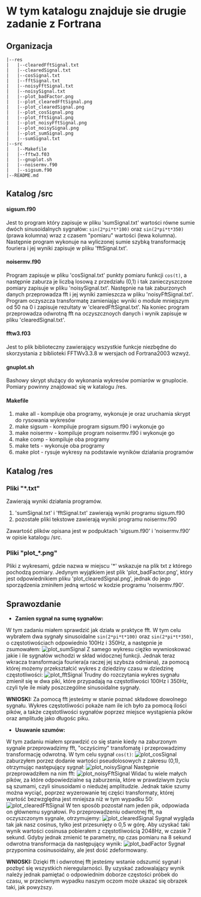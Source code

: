 # **W tym katalogu znajduje sie drugie zadanie z Fortrana**

**Organizacja**
-----------
```
|--res
|   |--clearedFftSignal.txt
|   |--clearedSignal.txt
|   |--cosSignal.txt 
|   |--fftSignal.txt
|   |--noisyFftSignal.txt
|   |--noisySignal.txt
|   |--plot_badFactor.png
|   |--plot_clearedFftSignal.png
|   |--plot_clearedSignal.png
|   |--plot_cosSignal.png 
|   |--plot_fftSignal.png 
|   |--plot_noisyFftSignal.png 
|   |--plot_noisySignal.png 
|   |--plot_sumSignal.png
|   |--sumSignal.txt
|--src
|   |--Makefile
|   |--fftw3.f03
|   |--gnuplot.sh
|   |--noisermv.f90
|   |--sigsum.f90
|--README.md
```
## Katalog /src
#### sigsum.f90
Jest to program który zapisuje w pliku 'sumSignal.txt' wartości równe sumie dwóch sinusoidalnych sygnałów: ```sin(2*pi*t*100)``` oraz ```sin(2*pi*t*350)``` (prawa kolumna) 
wraz z czasem "pomiaru" wartości (lewa kolumna). Następnie program wykonuje na wyliczonej sumie szybką transformację fouriera i jej wyniki zapisuje w pliku 'fftSignal.txt'.

#### noisermv.f90
Program zapisuje w pliku 'cosSignal.txt' punkty pomiaru funkcji ```cos(t)```, a następnie zaburza je liczbą losową z przedziału (0,1) i tak zanieczyszczone pomiary zapisuje
w pliku 'noisySignal.txt'. Następnie na tak zaburzonych danych przeprowadza fft i jej wyniki zamieszcza w pliku 'noisyFftSignal.txt'. Program oczyszcza transformatę
zamieniając wyniki o module mniejszym od 50 na 0 i zapisuje rezultaty w 'clearedFftSignal.txt'. Na koniec program przeprowadza odwrotną fft na oczyszcznoych danych i wynik
zapisuje w pliku 'clearedSignal.txt'.

#### fftw3.f03
Jest to plik biblioteczny zawierający wszystkie funkcje niezbędne do skorzystania z biblioteki FFTWv3.3.8 w wersjach od Fortrana2003 wzwyż.

#### gnuplot.sh
Bashowy skrypt służący do wykonania wykresów pomiarów w gnuplocie. Pomiary powinny znajdować się w katalogu /res.

#### Makefile
1. make all - kompiluje oba programy, wykonuje je oraz uruchamia skrypt do rysowania wykresów
2. make sigsum - kompiluje program sigsum.f90 i wykonuje go
3. make noisermv - kompiluje program noisermv.f90 i wykonuje go
4. make comp - kompiluje oba programy
5. make tets - wykonuje oba programy
6. make plot - rysuje wykresy na podstawie wyników działania programów

## Katalog /res
### Pliki "*.txt"
Zawierają wyniki działania programów.
1. 'sumSignal.txt' i 'fftSignal.txt' zawierają wyniki programu sigsum.f90
2. pozostałe pliki tekstowe zawierają wyniki programu noisermv.f90

Zawartość plików opisana jest w podpuktach 'sigsum.f90' i 'noisermv.f90' w opisie katalogu /src.

### Pliki "plot_*.png"
Pliki z wykresami, gdzie nazwa w miejscu '*' wskazuje na plik txt z którego pochodzą pomiary. Jedynym wyjątkiem jest plik 'plot_badFactor.png', który jest odpowiednikiem
pliku 'plot_clearedSignal.png', jednak do jego sporządzenia zminiłem jedną wrtość w kodzie programu 'noisermv.f90'.

## Sprawozdanie
*  **Zamien sygnał na sumę sygnałów:**

W tym zadaniu miałem sprawdzić jak działa w praktyce fft.
W tym celu wybrałem dwa sygnały sinusoidalne ```sin(2*pi*t*100)``` oraz ```sin(2*pi*t*350)```, o częstotiwościach odpowiednio 100Hz i 350Hz, a następnie je zsumowałem:
![plot_sumSignal](/uploads/2bd243acdecf44f45fe618953ce2dffa/plot_sumSignal.png)
Z samego wykresu ciężko wywnioskować jakie i ile sygnałów wchodzi w skład widocznej funkcji. Jednak teraz wkracza transformacja fouriera(a raczej jej szybsza odmiana),
za pomocą której możemy przekształcić wykres z dziedziny czasu w dziedzinę częstotliwości:
![plot_fftSignal](/uploads/0f12ce958df157a387fa62ca0273c96a/plot_fftSignal.png)
Trudny do rozczytania wykres sygnału zmienił się w dwa piki, które przypadają na częstotliwości 100Hz i 350Hz, czyli tyle ile miały poszczególne sinusoidalne sygnały.

**WNIOSKI:**
Za pomocą fft jesteśmy w stanie poznać składowe dowolnego sygnału. Wykres częstotliwości pokaże nam ile ich było za pomocą ilości pików, a także częstotliwości sygnałów
poprzez miejsce wystąpienia pików oraz amplitudę jako długośc piku.


* **Usuwanie szumów:**

W tym zadaniu miałem sprawdzić co się stanie kiedy na zaburzonym sygnale przeprowadzimy fft, "oczyścimy" transfomatę i przeprowadzimy transformację odwrotną.
W tym celu sygnał ```cos(t)```: 
![plot_cosSignal](/uploads/05ac369c79f72efbfd483a8821264e82/plot_cosSignal.png)
zaburzyłem porzez dodanie wartości pseudolosowych z zakresu (0,1), otrzymując następujący sygnał:
![plot_noisySignal](/uploads/072e31cfe90a18fb8d56036b230308cc/plot_noisySignal.png)
Następnie przeprowadziłem na nim fft:
![plot_noisyFftSignal](/uploads/32cff43213a29b90628a33463f2d4fff/plot_noisyFftSignal.png)
Widać tu wiele małych pików, za które odpowiedzialne są zaburzenia, które w prawdziwym życiu są szumami, czyli sinusoidami o niedużej amplitudzie. Jednak takie szumy
można wyciąć, poprzez wyzerowanie tej części transformaty, której wartość bezwzględna jest mniejsza niż w tym wypadku 50:
![plot_clearedFftSignal](/uploads/76c7d6e1fad4b658c09d7a59327c5c46/plot_clearedFftSignal.png)
W ten sposób pozostał nam jeden pik, odpowiada on głównemu sygnałowi. Po przeprowadzeniu odwrotnej fft, na oczyszczonym sygnale, otrzymujemy:
![plot_clearedSignal](/uploads/f33fbaa1ac5e42b7dae282985d35fb39/plot_clearedSignal.png)
Sygnał wygląda tak jak nasz cosinus, tylko jest przesunięty o 0,5 w górę. Aby uzyskać taki wynik wartości cosinusa pobierałem z częstotliwością 2048Hz, w czasie 7 sekund.
Gdyby jednak zmienić te parametry, np czas pomiaru na 8 sekund odwrotna transformacja da następujący wynik:
![plot_badFactor](/uploads/dd9752b1046841ec55eb0fd961e62da7/plot_badFactor.png)
Sygnał przypomina cosinusoidalny, ale jest dość zdeformowany.

**WNIOSKI:**
Dzięki fft i odwrotnej fft jesteśmy wstanie odszumić sygnał i pozbyć się wszystkich nieregularności. By uzyskać zadowalający wynik należy jednak pamiętać o odpowiednim
doborze częstości próbek do czasu, w przeciwnym wypadku naszym oczom może ukazać się obrazek taki, jak powyższy.

